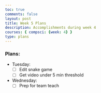 ```yaml
---
toc: true
comments: false
layout: post
title: Week 5 Plans
description: Accomplishments during week 4
courses: { compsci: {week: 4} }
type: plans
---
```


### Plans:
- Tuesday:
    - [ ] Edit snake game
    - [ ] Get video under 5 min threshold
    
- Wednesday:
    - [ ] Prep for team teach
